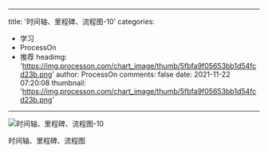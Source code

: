 
---
title: '时间轴、里程碑、流程图-10'
categories: 
 - 学习
 - ProcessOn
 - 推荐
headimg: 'https://img.processon.com/chart_image/thumb/5fbfa9f05653bb1d54fcd23b.png'
author: ProcessOn
comments: false
date: 2021-11-22 07:20:08
thumbnail: 'https://img.processon.com/chart_image/thumb/5fbfa9f05653bb1d54fcd23b.png'
---

<div>   
<img class="thumb" alt="时间轴、里程碑、流程图-10" src="https://img.processon.com/chart_image/thumb/5fbfa9f05653bb1d54fcd23b.png" referrerpolicy="no-referrer">
<p>时间轴、里程碑、流程图</p>  
</div>
            